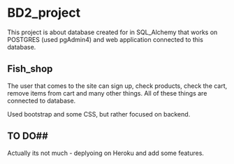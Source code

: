# BD2_project

This project is  about database created for in SQL_Alchemy that works on POSTGRES (used pgAdmin4) and web application connected to this database. 

## Fish_shop ##

The user that comes to the site can sign up, check products, check the cart, remove items from cart and many other things. All of these things are connected to database. 

Used bootstrap and some CSS, but rather focused on backend. 

## TO DO##
Actually its not much - deplyoing on Heroku and add some features.
